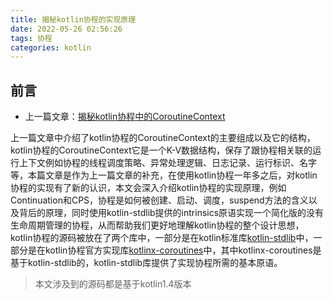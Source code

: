 ```yaml
---
title: 揭秘kotlin协程的实现原理
date: 2022-05-26 02:56:26
tags: 协程
categories: kotlin
---
```


## 前言

- 上一篇文章：[揭秘kotlin协程中的CoroutineContext](https://juejin.cn/post/6926695962354122765#heading-0)

上一篇文章中介绍了kotlin协程的CoroutineContext的主要组成以及它的结构，kotlin协程的CoroutineContext它是一个K-V数据结构，保存了跟协程相关联的运行上下文例如协程的线程调度策略、异常处理逻辑、日志记录、运行标识、名字等，本篇文章是作为上一篇文章的补充，在使用kotlin协程一年多之后，对kotlin协程的实现有了新的认识，本文会深入介绍kotlin协程的实现原理，例如Continuation和CPS，协程是如何被创建、启动、调度，suspend方法的含义以及背后的原理，同时使用kotlin-stdlib提供的intrinsics原语实现一个简化版的没有生命周期管理的协程，从而帮助我们更好地理解kotlin协程的整个设计思想，kotlin协程的源码被放在了两个库中，一部分是在kotlin标准库[kotlin-stdlib](https://github.com/JetBrains/kotlin/tree/1.4.0/libraries/stdlib/src/kotlin/coroutines)中，一部分是在kotlin协程官方实现库[kotlinx-coroutines](https://github.com/Kotlin/kotlinx.coroutines/tree/native-mt-1.4.20/kotlinx-coroutines-core)中，其中kotlinx-coroutines是基于kotlin-stdlib的，kotlin-stdlib库提供了实现协程所需的基本原语。

> 本文涉及到的源码都是基于kotlin1.4版本